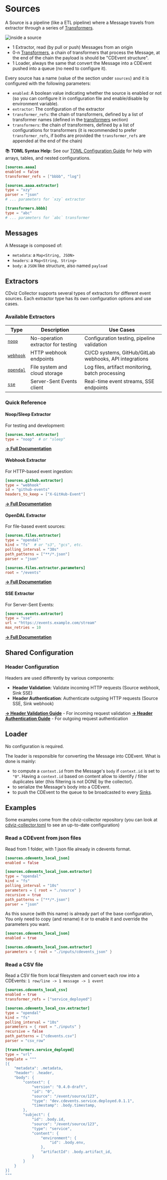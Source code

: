 # Sources

A Source is a pipeline (like a ETL pipeline) where a Message travels from extractor through a series of [Transformers].

![inside a source](/architectures/inside_source.excalidraw.svg)

- 1 Extractor, read (by pull or push) Messages from an origin
- 0-n [Transformers], a chain of transformers that process the Message, at the end of the chain the payload is should be "CDEvent structure".
- 1 Loader, always the same that convert the Message into a CDEvent pushed into a queue (no need to configure it).

Every source has a name (value of the section under `sources`) and it is configured with the following parameters:

- `enabled`: A boolean value indicating whether the source is enabled or not (so you can configure it in configuration file and enable/disable by environment variable).
- `extractor`: The configuration of the extractor
- `transformer_refs`: the chain of transformers, defined by a list of transformer names (defined in the [transformers] section)
- `transformers`: the chain of transformers, defined by a list of configurations for transformers (it is recommended to prefer `transformer_refs`, if boths are provided the `transformer_refs` are appended at the end of the chain)

📚 **TOML Syntax Help:** See our [TOML Configuration Guide](../toml-guide.md) for help with arrays, tables, and nested configurations.

```toml
[sources.aaaa]
enabled = false
transformer_refs = ["bbbb", "log"]

[sources.aaaa.extractor]
type = "xzy"
parser = "json"
# ... parameters for `xzy` extractor

[transformers.bbbb]
type = "abc"
# ... parameters for `abc` transformer
```

## Messages

A Message is composed of:

- `metadata`: a `Map<String, JSON>`
- `headers`: a `Map<String, String>`
- `body`: a `JSON` like structure, also named `payload`

## Extractors

CDviz Collector supports several types of extractors for different event sources. Each extractor type has its own configuration options and use cases.

### Available Extractors

| Type | Description | Use Cases |
|------|-------------|-----------|
| [`noop`](./noop.md) | No-operation extractor for testing | Configuration testing, pipeline validation |
| [`webhook`](./webhook.md) | HTTP webhook endpoints | CI/CD systems, GitHub/GitLab webhooks, API integrations |
| [`opendal`](./opendal.md) | File system and cloud storage | Log files, artifact monitoring, batch processing |
| [`sse`](./sse.md) | Server-Sent Events client | Real-time event streams, SSE endpoints |

### Quick Reference

#### Noop/Sleep Extractor

For testing and development:

```toml
[sources.test.extractor]
type = "noop"  # or "sleep"
```

**[→ Full Documentation](./noop.md)**

#### Webhook Extractor

For HTTP-based event ingestion:

```toml
[sources.github.extractor]
type = "webhook"
id = "github-events"
headers_to_keep = ["X-GitHub-Event"]
```

**[→ Full Documentation](./webhook.md)**

#### OpenDAL Extractor

For file-based event sources:

```toml
[sources.files.extractor]
type = "opendal"
kind = "fs"  # or "s3", "gcs", etc.
polling_interval = "30s"
path_patterns = ["**/*.json"]
parser = "json"

[sources.files.extractor.parameters]
root = "/events"
```

**[→ Full Documentation](./opendal.md)**

#### SSE Extractor

For Server-Sent Events:

```toml
[sources.events.extractor]
type = "sse"
url = "https://events.example.com/stream"
max_retries = 10
```

**[→ Full Documentation](./sse.md)**

## Shared Configuration

### Header Configuration

Headers are used differently by various components:

- **Header Validation**: Validate incoming HTTP requests (Source webhook, Sink SSE)
- **Header Authentication**: Authenticate outgoing HTTP requests (Source SSE, Sink webhook)

**[→ Header Validation Guide](../header-validation.md)** - For incoming request validation
**[→ Header Authentication Guide](../header-authentication.md)** - For outgoing request authentication

## Loader

No configuration is required.

The loader is responsible for converting the Message into CDEvent. What is done is mainly:

- to compute a `context.id` from the Message's `body` if `context.id` is set to `"0"`.
  Having a `context.id` based on content allow to identify / filter duplicates later (this filtering is not DONE by the collector).
- to serialize the Message's body into a CDEvent.
- to push the CDEvent to the queue to be broadcasted to every [Sinks].

## Examples

Some examples come from the cdviz-collector repository (you can look at [cdviz-collector.toml](https://github.com/cdviz-dev/cdviz-collector/blob/main/examples/assets/cdviz-collector.toml) to see an up-to-date configuration)

### Read a CDEvent from json files

Read from 1 folder, with 1 json file already in cdevents format.

```toml
[sources.cdevents_local_json]
enabled = false

[sources.cdevents_local_json.extractor]
type = "opendal"
kind = "fs"
polling_interval = "10s"
parameters = { root = "./source" }
recursive = true
path_patterns = ["**/*.json"]
parser = "json"
```

As this source (with this name) is already part of the base configuration, You only need to copy (and rename) it or to enable it and override the parameters you want.

```toml
[sources.cdevents_local_json]
enabled = true

[sources.cdevents_local_json.extractor]
parameters = { root = "./inputs/cdevents_json" }
```

### Read a CSV file

Read a CSV file from local filesystem and convert each row into a CDEvents: `1 row/line -> 1 message -> 1 event`

```toml
[sources.cdevents_local_csv]
enabled = true
transformer_refs = ["service_deployed"]

[sources.cdevents_local_csv.extractor]
type = "opendal"
kind = "fs"
polling_interval = "10s"
parameters = { root = "./inputs" }
recursive = false
path_patterns = ["cdevents.csv"]
parser = "csv_row"

[transformers.service_deployed]
type = "vrl"
template = """
[{
    "metadata": .metadata,
    "header": .header,
    "body": {
        "context": {
            "version": "0.4.0-draft",
            "id": "0",
            "source": "/event/source/123",
            "type": "dev.cdevents.service.deployed.0.1.1",
            "timestamp": .body.timestamp,
        },
        "subject": {
            "id": .body.id,
            "source": "/event/source/123",
            "type": "service",
            "content": {
                "environment": {
                    "id": .body.env,
                },
                "artifactId": .body.artifact_id,
            }
        }
    }
}]
"""
```

[Sinks]: sinks
[Transformers]: transformers
[service]: <https://docs.rs/opendal/latest/opendal/services/index.html>
